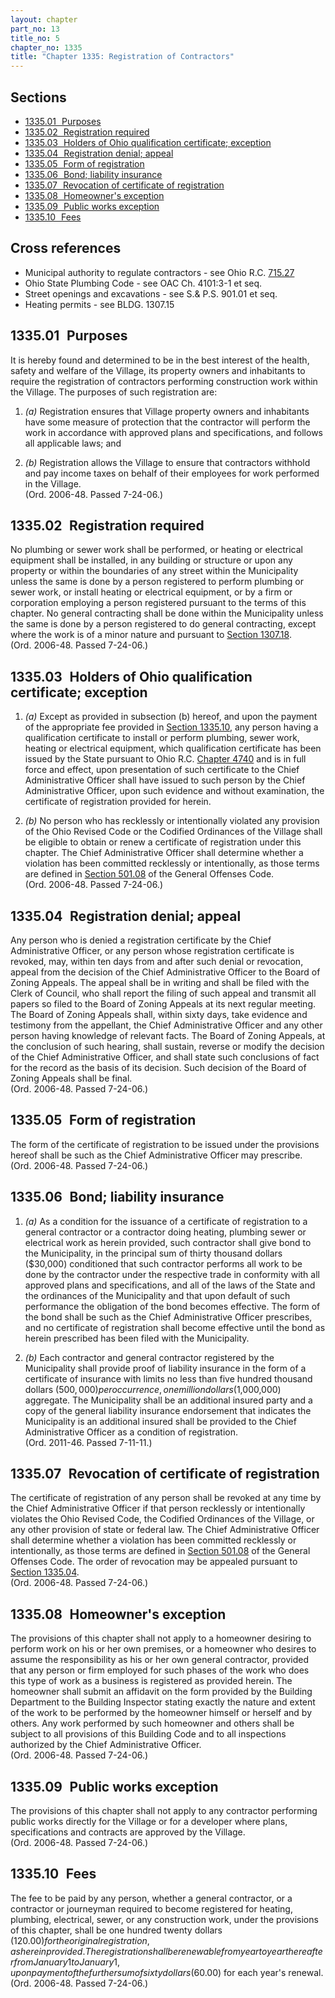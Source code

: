 ```yaml
---
layout: chapter
part_no: 13
title_no: 5
chapter_no: 1335
title: "Chapter 1335: Registration of Contractors"
---
```


## Sections

* [1335.01   Purposes](#133501-purposes)
* [1335.02   Registration required](#133502-registration-required)
* [1335.03   Holders of Ohio qualification certificate; exception](#133503-holders-of-ohio-qualification-certificate-exception)
* [1335.04   Registration denial; appeal](#133504-registration-denial-appeal)
* [1335.05   Form of registration](#133505-form-of-registration)
* [1335.06   Bond; liability insurance](#133506-bond-liability-insurance)
* [1335.07   Revocation of certificate of registration](#133507-revocation-of-certificate-of-registration)
* [1335.08   Homeowner's exception](#133508-homeowners-exception)
* [1335.09   Public works exception](#133509-public-works-exception)
* [1335.10   Fees](#133510-fees)

## Cross references

* Municipal authority to regulate contractors - see Ohio R.C. [715.27][ORC Section 715.27]
* Ohio State Plumbing Code - see OAC Ch. 4101:3-1 et seq.
* Street openings and excavations - see S.& P.S. 901.01 et seq.
* Heating permits - see BLDG. 1307.15

## 1335.01   Purposes

It is hereby found and determined to be in the best interest of the health,
safety and welfare of the Village, its property owners and inhabitants to
require the registration of contractors performing construction work within the
Village. The purposes of such registration are:

1. _(a)_ Registration ensures that Village property owners and inhabitants have
some measure of protection that the contractor will perform the work in
accordance with approved plans and specifications, and follows all applicable
laws; and

2. _(b)_ Registration allows the Village to ensure that contractors withhold and
pay income taxes on behalf of their employees for work performed in the
Village. \
(Ord. 2006-48. Passed 7-24-06.)

## 1335.02   Registration required

No plumbing or sewer work shall be performed, or heating or electrical equipment
shall be installed, in any building or structure or upon any property or within
the boundaries of any street within the Municipality unless the same is done by
a person registered to perform plumbing or sewer work, or install heating or
electrical equipment, or by a firm or corporation employing a person registered
pursuant to the terms of this chapter. No general contracting shall be done
within the Municipality unless the same is done by a person registered to do
general contracting, except where the work is of a minor nature and pursuant to
[Section 1307.18][CFCO 1307.18].\
(Ord. 2006-48. Passed 7-24-06.)

## 1335.03   Holders of Ohio qualification certificate; exception

1. _(a)_ Except as provided in subsection (b) hereof, and upon the payment of
the appropriate fee provided in [Section 1335.10][CFCO 1335.10], any person
having a qualification certificate to install or perform plumbing, sewer work,
heating or electrical equipment, which qualification certificate has been issued
by the State pursuant to Ohio R.C. [Chapter 4740][ORC Chapter 4740] and is in
full force and effect, upon presentation of such certificate to the Chief
Administrative Officer shall have issued to such person by the Chief
Administrative Officer, upon such evidence and without examination, the
certificate of registration provided for herein.

2. _(b)_ No person who has recklessly or intentionally violated any provision of
the Ohio Revised Code or the Codified Ordinances of the Village shall be
eligible to obtain or renew a certificate of registration under this chapter.
The Chief Administrative Officer shall determine whether a violation has been
committed recklessly or intentionally, as those terms are defined in [Section
501.08][CFCO 501.08] of the General Offenses Code.\
(Ord. 2006-48. Passed 7-24-06.)

## 1335.04   Registration denial; appeal

Any person who is denied a registration certificate by the Chief
Administrative Officer, or any person whose registration certificate is
revoked, may, within ten days from and after such denial or revocation, appeal
from the decision of the Chief Administrative Officer to the Board of Zoning
Appeals. The appeal shall be in writing and shall be filed with the Clerk of
Council, who shall report the filing of such appeal and transmit all papers so
filed to the Board of Zoning Appeals at its next regular meeting. The Board of
Zoning Appeals shall, within sixty days, take evidence and testimony from the
appellant, the Chief Administrative Officer and any other person having
knowledge of relevant facts. The Board of Zoning Appeals, at the conclusion of
such hearing, shall sustain, reverse or modify the decision of the Chief
Administrative Officer, and shall state such conclusions of fact for the record
as the basis of its decision. Such decision of the Board of Zoning Appeals
shall be final.\
(Ord. 2006-48. Passed 7-24-06.)

## 1335.05   Form of registration

The form of the certificate of registration to be issued under the
provisions hereof shall be such as the Chief Administrative Officer may
prescribe.\
(Ord. 2006-48. Passed 7-24-06.)

## 1335.06   Bond; liability insurance

1. _(a)_ As a condition for the issuance of a certificate of registration to a
general contractor or a contractor doing heating, plumbing sewer or electrical
work as herein provided, such contractor shall give bond to the Municipality, in
the principal sum of thirty thousand dollars ($30,000) conditioned that such
contractor performs all work to be done by the contractor under the respective
trade in conformity with all approved plans and specifications, and all of the
laws of the State and the ordinances of the Municipality and that upon default
of such performance the obligation of the bond becomes effective. The form of
the bond shall be such as the Chief Administrative Officer prescribes, and no
certificate of registration shall become effective until the bond as herein
prescribed has been filed with the Municipality.

2. _(b)_ Each contractor and general contractor registered by the Municipality
shall provide proof of liability insurance in the form of a certificate of
insurance with limits no less than five hundred thousand dollars ($500,000) per
occurrence, one million dollars ($1,000,000) aggregate. The Municipality shall
be an additional insured party and a copy of the general liability insurance
endorsement that indicates the Municipality is an additional insured shall be
provided to the Chief Administrative Officer as a condition of registration.\
(Ord. 2011-46. Passed 7-11-11.)

## 1335.07   Revocation of certificate of registration

The certificate of registration of any person shall be revoked at any time by
the Chief Administrative Officer if that person recklessly or intentionally
violates the Ohio Revised Code, the Codified Ordinances of the Village, or any
other provision of state or federal law. The Chief Administrative Officer shall
determine whether a violation has been committed recklessly or intentionally, as
those terms are defined in [Section 501.08][CFCO 501.08] of the General Offenses
Code. The order of revocation may be appealed pursuant to [Section 1335.04][CFCO
1335.04].\
(Ord. 2006-48. Passed 7-24-06.)

## 1335.08   Homeowner's exception

The provisions of this chapter shall not apply to a homeowner desiring to
perform work on his or her own premises, or a homeowner who desires to assume
the responsibility as his or her own general contractor, provided that any
person or firm employed for such phases of the work who does this type of work
as a business is registered as provided herein. The homeowner shall submit an
affidavit on the form provided by the Building Department to the Building
Inspector stating exactly the nature and extent of the work to be performed by
the homeowner himself or herself and by others. Any work performed by such
homeowner and others shall be subject to all provisions of this Building Code
and to all inspections authorized by the Chief Administrative Officer.\
(Ord. 2006-48. Passed 7-24-06.)

## 1335.09   Public works exception

The provisions of this chapter shall not apply to any contractor performing
public works directly for the Village or for a developer where plans,
specifications and contracts are approved by the Village.\
(Ord. 2006-48. Passed 7-24-06.)

## 1335.10   Fees

The fee to be paid by any person, whether a general contractor, or a contractor
or journeyman required to become registered for heating, plumbing, electrical,
sewer, or any construction work, under the provisions of this chapter, shall be
one hundred twenty dollars ($120.00) for the original registration, as herein
provided. The registration shall be renewable from year to year thereafter from
January 1 to January 1, upon payment of the further sum of sixty dollars
($60.00) for each year's renewal.\
(Ord. 2006-48. Passed 7-24-06.)

[CFCO 501.08]:</chapters/chapter-501-general-provisions-and-penalty/#50108-culpable-mental-states>
[CFCO 1307.18]:</chapters/chapter-1307-building-permits/#130718-minor-building-permits>
[CFCO 1335.04]:</chapters/chapter-1335-registration-of-contractors/#133504-registration-denial-appeal>
[CFCO 1335.10]:</chapters/chapter-1335-registration-of-contractors/#133510-fees>
[ORC Chapter 4740]:<https://codes.ohio.gov/ohio-revised-code/chapter-4740>
[ORC Section 715.27]:<https://codes.ohio.gov/ohio-revised-code/section-715.27>
